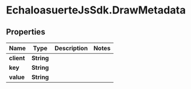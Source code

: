 # EchaloasuerteJsSdk.DrawMetadata

## Properties

Name | Type | Description | Notes
------------ | ------------- | ------------- | -------------
**client** | **String** |  | 
**key** | **String** |  | 
**value** | **String** |  | 


